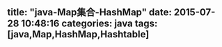 title: "java-Map集合-HashMap"
date: 2015-07-28 10:48:16
categories: java
tags: [java,Map,HashMap,Hashtable]
---